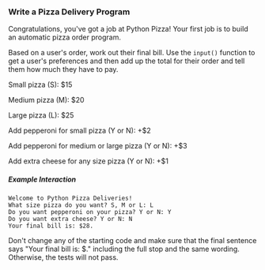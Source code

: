 
### Write a Pizza Delivery Program

Congratulations, you've got a job at Python Pizza! Your first job is to build an automatic pizza order program.

Based on a user's order, work out their final bill. Use the `input()` function to get a user's preferences and then add up the total for their order and tell them how much they have to pay.

Small pizza (S): $15

Medium pizza (M): $20

Large pizza (L): $25

Add pepperoni for small pizza (Y or N): +$2
    
Add pepperoni for medium or large pizza (Y or N): +$3

Add extra cheese for any size pizza (Y or N): +$1

##### Example Interaction

```
Welcome to Python Pizza Deliveries!
What size pizza do you want? S, M or L: L
Do you want pepperoni on your pizza? Y or N: Y
Do you want extra cheese? Y or N: N
Your final bill is: $28.
```

<div class="hint">
  Don't change any of the starting code and make sure that the final sentence says "Your final bill is: $<bill amount>." including the full stop and the same wording. Otherwise, the tests will not pass.
</div>
